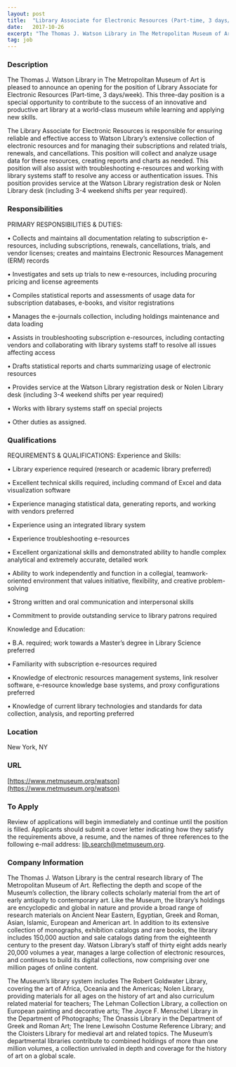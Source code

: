 ```yaml
---
layout: post
title:  "Library Associate for Electronic Resources (Part-time, 3 days/week) - The Thomas J. Watson Library at The Metropolitan Museum of Art"
date:   2017-10-26
excerpt: "The Thomas J. Watson Library in The Metropolitan Museum of Art is pleased to announce an opening for the position of Library Associate for Electronic Resources (Part-time, 3 days/week). This three-day position is a special opportunity to contribute to the success of an innovative and productive art library at a..."
tag: job
---
```


### Description   

The Thomas J. Watson Library in The Metropolitan Museum of Art is pleased to announce an opening for the position of Library Associate for Electronic Resources (Part-time, 3 days/week). This three-day position is a special opportunity to contribute to the success of an innovative and productive art library at a world-class museum while learning and applying new skills.

The Library Associate for Electronic Resources is responsible for ensuring reliable and effective access to Watson Library’s extensive collection of electronic resources and for managing their subscriptions and related trials, renewals, and cancellations. This position will collect and analyze usage data for these resources, creating reports and charts as needed. This position will also assist with troubleshooting e-resources and working with library systems staff to resolve any access or authentication issues. This position provides service at the Watson Library registration desk or Nolen Library desk (including 3-4 weekend shifts per year required).


### Responsibilities   

PRIMARY RESPONSIBILITIES & DUTIES:


• 	Collects and maintains all documentation relating to subscription e-resources, including subscriptions, renewals, cancellations, trials, and vendor licenses; creates and maintains Electronic Resources Management (ERM) records

• 	Investigates and sets up trials to new e-resources, including procuring pricing and license agreements

• 	Compiles statistical reports and assessments of usage data for subscription databases, e-books, and visitor registrations

• 	Manages the e-journals collection, including holdings maintenance and data loading

• 	Assists in troubleshooting subscription e-resources, including contacting vendors and collaborating with library systems staff to resolve all issues affecting access

• 	Drafts statistical reports and charts summarizing usage of electronic resources

• 	Provides service at the Watson Library registration desk or Nolen Library desk (including 3-4 weekend shifts per year required)

• 	Works with library systems staff on special projects

• 	Other duties as assigned.



### Qualifications   

REQUIREMENTS & QUALIFICATIONS:
Experience and Skills:

• 	Library experience required (research or academic library preferred)

• 	Excellent technical skills required, including command of Excel and data visualization software

• 	Experience managing statistical data, generating reports, and working with vendors preferred

• 	Experience using an integrated library system

• 	Experience troubleshooting e-resources

• 	Excellent organizational skills and demonstrated ability to handle complex analytical and extremely accurate, detailed work

• 	Ability to work independently and function in a collegial, teamwork-oriented environment that values initiative, flexibility, and creative problem-solving

• 	Strong written and oral communication and interpersonal skills

• 	Commitment to provide outstanding service to library patrons required

Knowledge and Education:

• 	B.A. required; work towards a Master’s degree in Library Science preferred

• 	Familiarity with subscription e-resources required

• 	Knowledge of electronic resources management systems, link resolver software, e-resource knowledge base systems, and proxy configurations preferred

• 	Knowledge of current library technologies and standards for data collection, analysis, and reporting preferred





### Location   

New York, NY


### URL   

[https://www.metmuseum.org/watson](https://www.metmuseum.org/watson) 

### To Apply   

Review of applications will begin immediately and continue until the position is filled. Applicants should submit a cover letter indicating how they satisfy the requirements above, a resume, and the names of three references to the following e-mail address: lib.search@metmuseum.org.


### Company Information   

The Thomas J. Watson Library is the central research library of The Metropolitan Museum of Art. Reflecting the depth and scope of the Museum’s collection, the library collects scholarly material from the art of early antiquity to contemporary art. Like the Museum, the library’s holdings are encyclopedic and global in nature and provide a broad range of research materials on Ancient Near Eastern, Egyptian, Greek and Roman, Asian, Islamic, European and American art. In addition to its extensive collection of monographs, exhibition catalogs and rare books, the library includes 150,000 auction and sale catalogs dating from the eighteenth century to the present day. Watson Library’s staff of thirty eight adds nearly 20,000 volumes a year, manages a large collection of electronic resources, and continues to build its digital collections, now comprising over one million pages of online content.

The Museum’s library system includes The Robert Goldwater Library, covering the art of Africa, Oceania and the Americas; Nolen Library, providing materials for all ages on the history of art and also curriculum related material for teachers; The Lehman Collection Library, a collection on European painting and decorative arts; The Joyce F. Menschel Library in the Department of Photographs; The Onassis Library in the Department of Greek and Roman Art; The Irene Lewisohn Costume Reference Library; and the Cloisters Library for medieval art and related topics. The Museum’s departmental libraries contribute to combined holdings of more than one million volumes, a collection unrivaled in depth and coverage for the history of art on a global scale.




